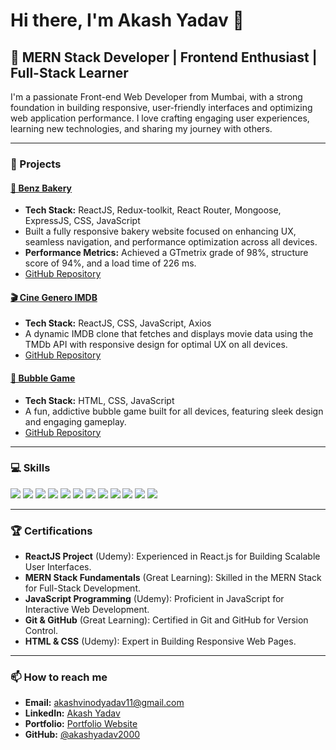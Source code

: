 # Hi there, I'm Akash Yadav 👋

## 🌟 MERN Stack Developer | Frontend Enthusiast | Full-Stack Learner

I'm a passionate Front-end Web Developer from Mumbai, with a strong foundation in building responsive, user-friendly interfaces and optimizing web application performance. I love crafting engaging user experiences, learning new technologies, and sharing my journey with others.

---

### 🚀 Projects
#### [🍞 Benz Bakery](https://benzbakery.vercel.app/)
- **Tech Stack:** ReactJS, Redux-toolkit, React Router, Mongoose, ExpressJS, CSS, JavaScript
- Built a fully responsive bakery website focused on enhancing UX, seamless navigation, and performance optimization across all devices.
- **Performance Metrics:** Achieved a GTmetrix grade of 98%, structure score of 94%, and a load time of 226 ms.
- [GitHub Repository](https://github.com/akashyadav2000/benzbakery-frontend)

#### [🎬 Cine Genero IMDB](https://cine-genero-imdb.vercel.app/)
- **Tech Stack:** ReactJS, CSS, JavaScript, Axios
- A dynamic IMDB clone that fetches and displays movie data using the TMDb API with responsive design for optimal UX on all devices.
- [GitHub Repository](https://github.com/akashyadav2000/cine-genero-imdb)

#### [🔴 Bubble Game](https://bubble-game-green.vercel.app/)
- **Tech Stack:** HTML, CSS, JavaScript
- A fun, addictive bubble game built for all devices, featuring sleek design and engaging gameplay.
- [GitHub Repository](https://github.com/akashyadav2000/bubble-game)

---

### 💻 Skills
<p align="left">
  <img src="https://img.shields.io/badge/HTML5-E34F26?style=for-the-badge&logo=html5&logoColor=white" />
  <img src="https://img.shields.io/badge/CSS3-1572B6?style=for-the-badge&logo=css3&logoColor=white" />
  <img src="https://img.shields.io/badge/JavaScript-F7DF1E?style=for-the-badge&logo=javascript&logoColor=black" />
  <img src="https://img.shields.io/badge/React-61DAFB?style=for-the-badge&logo=react&logoColor=black" />
  <img src="https://img.shields.io/badge/Node.js-339933?style=for-the-badge&logo=nodedotjs&logoColor=white" />
  <img src="https://img.shields.io/badge/Redux-764ABC?style=for-the-badge&logo=redux&logoColor=white" />
  <img src="https://img.shields.io/badge/MongoDB-47A248?style=for-the-badge&logo=mongodb&logoColor=white" />
  <img src="https://img.shields.io/badge/Git-F05032?style=for-the-badge&logo=git&logoColor=white" />
  <img src="https://img.shields.io/badge/GitHub-181717?style=for-the-badge&logo=github&logoColor=white" />
  <img src="https://img.shields.io/badge/Vercel-000000?style=for-the-badge&logo=vercel&logoColor=white" />
  <img src="https://img.shields.io/badge/Netlify-00C7B7?style=for-the-badge&logo=netlify&logoColor=white" />
  <img src="https://img.shields.io/badge/Render-46E3B7?style=for-the-badge&logo=render&logoColor=white" />
</p>

---

### 🏆 Certifications
- **ReactJS Project** (Udemy): Experienced in React.js for Building Scalable User Interfaces.
- **MERN Stack Fundamentals** (Great Learning): Skilled in the MERN Stack for Full-Stack Development.
- **JavaScript Programming** (Udemy): Proficient in JavaScript for Interactive Web Development.
- **Git & GitHub** (Great Learning): Certified in Git and GitHub for Version Control.
- **HTML & CSS** (Udemy): Expert in Building Responsive Web Pages.

---

### 📫 How to reach me
- **Email:** [akashvinodyadav11@gmail.com](mailto:akashvinodyadav11@gmail.com)
- **LinkedIn:** [Akash Yadav](https://www.linkedin.com/in/akash-yadav-url)
- **Portfolio:** [Portfolio Website](https://akash-yadav-portfolio.vercel.app/)
- **GitHub:** [@akashyadav2000](https://github.com/akashyadav2000)
